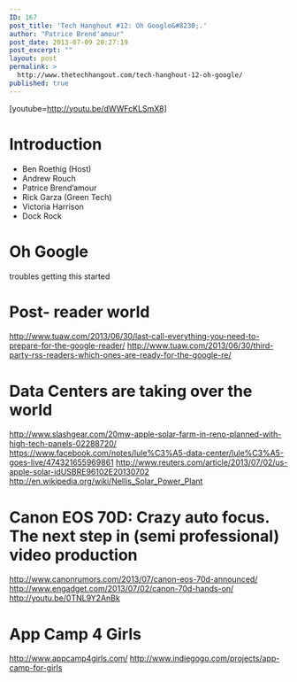 ```yaml
---
ID: 167
post_title: 'Tech Hanghout #12: Oh Google&#8230;.'
author: "Patrice Brend'amour"
post_date: 2013-07-09 20:27:19
post_excerpt: ""
layout: post
permalink: >
  http://www.thetechhangout.com/tech-hanghout-12-oh-google/
published: true
---
```

[youtube=http://youtu.be/dWWFcKLSmX8]
<h1>Introduction</h1>

<ul>
<li>Ben Roethig (Host)</li>
<li>Andrew Rouch</li>
<li>Patrice Brend’amour</li>
<li>Rick Garza (Green Tech)</li>
<li>Victoria Harrison</li>
<li>Dock Rock</li>
</ul>

<h1>Oh Google</h1>

<p>troubles getting this started</p>

<h1>Post- reader world</h1>

<p><a href="http://www.tuaw.com/2013/06/30/last-call-everything-you-need-to-prepare-for-the-google-reader/">http://www.tuaw.com/2013/06/30/last-call-everything-you-need-to-prepare-for-the-google-reader/</a>
<a href="http://www.tuaw.com/2013/06/30/third-party-rss-readers-which-ones-are-ready-for-the-google-re/">http://www.tuaw.com/2013/06/30/third-party-rss-readers-which-ones-are-ready-for-the-google-re/</a></p>

<h1>Data Centers are taking over the world</h1>

<p><a href="http://www.slashgear.com/20mw-apple-solar-farm-in-reno-planned-with-high-tech-panels-02288720/">http://www.slashgear.com/20mw-apple-solar-farm-in-reno-planned-with-high-tech-panels-02288720/</a>
<a href="https://www.facebook.com/notes/lule%C3%A5-data-center/lule%C3%A5-goes-live/474321655969861">https://www.facebook.com/notes/lule%C3%A5-data-center/lule%C3%A5-goes-live/474321655969861</a>
<a href="http://www.reuters.com/article/2013/07/02/us-apple-solar-idUSBRE96102E20130702">http://www.reuters.com/article/2013/07/02/us-apple-solar-idUSBRE96102E20130702</a>
<a href="http://en.wikipedia.org/wiki/Nellis_Solar_Power_Plant">http://en.wikipedia.org/wiki/Nellis_Solar_Power_Plant</a></p>

<h1>Canon EOS 70D: Crazy auto focus. The next step in (semi professional) video production</h1>

<p><a href="http://www.canonrumors.com/2013/07/canon-eos-70d-announced/">http://www.canonrumors.com/2013/07/canon-eos-70d-announced/</a>
<a href="http://www.engadget.com/2013/07/02/canon-70d-hands-on/">http://www.engadget.com/2013/07/02/canon-70d-hands-on/</a>
<a href="http://youtu.be/0TNL9Y2AnBk">http://youtu.be/0TNL9Y2AnBk</a></p>

<h1>App Camp 4 Girls</h1>

<p><a href="http://www.appcamp4girls.com/">http://www.appcamp4girls.com/</a>
<a href="http://www.indiegogo.com/projects/app-camp-for-girls">http://www.indiegogo.com/projects/app-camp-for-girls</a></p>